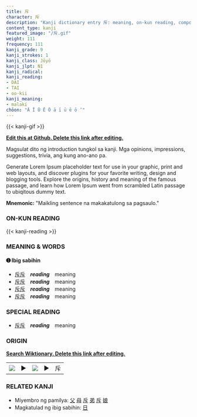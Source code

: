 ```yaml
---
title: 斥
character: 斥
description: "Kanji dictionary entry 斥: meaning, on-kun reading, compounds, origin, related kanji"
content_type: kanji
featured_image: "/斥.gif"
weight: 111
frequency: 111
kanji_grade: 9
kanji_strokes: 1
kanji_class: Jōyō
kanji_jlpt: N1
kanji_radical: 
kanji_reading: 
- DAI
- TAI
- oo-kii
kanji_meaning:
- malaki
chōon: "Ā Ī Ū Ē Ō ā ī ū ē ō ’"
---
```

[//]: # (Don't edit the line below. Kanji animated GIF code is automatically generated.)
{{< kanji-gif >}}

[//]: # (Edit below this line.)

**[Edit this at Github. Delete this link after editing.](https://github.com/tim0g/tim/tree/main/content/kanji/斥/index.md)**

Magsulat dito ng introduction tungkol sa kanji. Mga opinions, impressions, suggestions, trivia, ang kung ano-ano pa.

Generate Lorem Ipsum placeholder text for use in your graphic, print and web layouts, and discover plugins for your favorite writing, design and blogging tools. Explore the origins, history and meaning of the famous passage, and learn how Lorem Ipsum went from scrambled Latin passage to ubiqitous dummy text.
 
**Mnemonic:** "Maikling sentence na makakatulong sa pagsaulo."

### ON-KUN READING

[//]: # (Don't edit the line below. ON-KUN READING code is automatically generated.)
{{< kanji-reading >}}

### MEANING & WORDS

#### ➊ **Ibig sabihin**
  - [斥](../斥)[斥](../斥)　***reading***　meaning
  - [斥](../斥)[斥](../斥)　***reading***　meaning
  - [斥](../斥)[斥](../斥)　***reading***　meaning
  - [斥](../斥)[斥](../斥)　***reading***　meaning

### SPECIAL READING
  - [斥](../斥)[斥](../斥)　***reading***　meaning

### ORIGIN

**[Search Wiktionary. Delete this link after editing.](https://wiktionary.org/wiki/斥)**
<table class="kanji-table"><tr><td>
<img src="60px-斥-bronze.svg.png">
</td><td>▶</td><td>
<img src="60px-斥-oracle.svg.png">
</td><td>▶</td>
<td class="kanji-origin">斥</td>
</tr></table>

### RELATED KANJI
- Miyembro ng pamilya: [父](../父) [母](../母) [斥](../斥) [弟](../弟) [斥](../斥) [娘](../娘)
- Magkatulad ng ibig sabihin: [日](../日)
